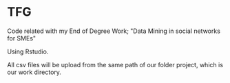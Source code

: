 # TFG
Code related with my End of Degree Work; "Data Mining in social networks for SMEs" 

Using Rstudio.

All csv files will be upload from the same path of our folder project, which is our work directory.

